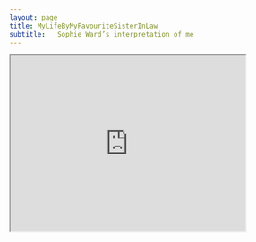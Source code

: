 ```yaml
---
layout: page
title: MyLifeByMyFavouriteSisterInLaw
subtitle:   Sophie Ward’s interpretation of me
---
```



<iframe width="420" height="315"
src="https://youtu.be/m-19ZMxdNgo">
</iframe>